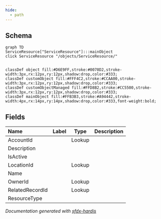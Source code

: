 ```yaml
---
hide:
  - path
---
```



## Schema

```mermaid
graph TD
ServiceResource["ServiceResource"]:::mainObject
click ServiceResource "/objects/ServiceResource/"


classDef object fill:#D6E9FF,stroke:#0070D2,stroke-width:3px,rx:12px,ry:12px,shadow:drop,color:#333;
classDef customObject fill:#FFF4C2,stroke:#CCAA00,stroke-width:3px,rx:12px,ry:12px,shadow:drop,color:#333;
classDef customObjectManaged fill:#FFD8B2,stroke:#CC5500,stroke-width:3px,rx:12px,ry:12px,shadow:drop,color:#333;
classDef mainObject fill:#FFB3B3,stroke:#A94442,stroke-width:4px,rx:14px,ry:14px,shadow:drop,color:#333,font-weight:bold;

```


<!-- Object description -->

## Fields

| Name      | Label | Type | Description |
| :-------- | :---- | :--: | :---------- | 
| AccountId |  | Lookup | <!-- --> |
| Description |  |  | <!-- --> |
| IsActive |  |  | <!-- --> |
| LocationId |  | Lookup | <!-- --> |
| Name |  |  | <!-- --> |
| OwnerId |  | Lookup | <!-- --> |
| RelatedRecordId |  | Lookup | <!-- --> |
| ResourceType |  |  | <!-- --> |








_Documentation generated with [sfdx-hardis](https://sfdx-hardis.cloudity.com)_
